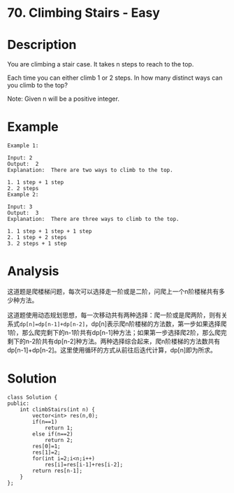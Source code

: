 # 70. Climbing Stairs - Easy

# Description
You are climbing a stair case. It takes n steps to reach to the top.

Each time you can either climb 1 or 2 steps. In how many distinct ways can you climb to the top?

Note: Given n will be a positive integer.

# Example
```
Example 1:

Input: 2
Output:  2
Explanation:  There are two ways to climb to the top.

1. 1 step + 1 step
2. 2 steps
Example 2:

Input: 3
Output:  3
Explanation:  There are three ways to climb to the top.

1. 1 step + 1 step + 1 step
2. 1 step + 2 steps
3. 2 steps + 1 step
```

# Analysis
这道题是爬楼梯问题，每次可以选择走一阶或是二阶，问爬上一个n阶楼梯共有多少种方法。

这道题使用动态规划思想，每一次移动共有两种选择：爬一阶或是爬两阶，则有关系式`dp[n]=dp[n-1]+dp[n-2]`，dp[n]表示爬n阶楼梯的方法数，第一步如果选择爬1阶，那么爬完剩下的n-1阶共有dp[n-1]种方法；如果第一步选择爬2阶，那么爬完剩下的n-2阶共有dp[n-2]种方法。两种选择综合起来，爬n阶楼梯的方法数共有dp[n-1]+dp[n-2]。这里使用循环的方式从前往后迭代计算，dp[n]即为所求。

# Solution
```
class Solution {
public:
    int climbStairs(int n) {
        vector<int> res(n,0);
        if(n==1)
            return 1;
        else if(n==2)
            return 2;
        res[0]=1;
        res[1]=2;
        for(int i=2;i<n;i++)
            res[i]=res[i-1]+res[i-2];
        return res[n-1];
    }
};
```
